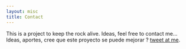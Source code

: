 ```yaml
---
layout: misc
title: Contact
---
```


This is a project to keep the rock alive. Ideas, feel free to contact me... Ideas, aportes, cree que este proyecto se puede mejorar ? [tweet at me](https://twitter.com/fixxx3r).
